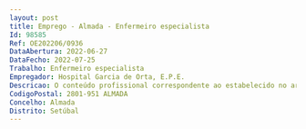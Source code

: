 ```yaml
--- 
layout: post
title: Emprego - Almada - Enfermeiro especialista
Id: 98585
Ref: OE202206/0936
DataAbertura: 2022-06-27
DataFecho: 2022-07-25
Trabalho: Enfermeiro especialista
Empregador: Hospital Garcia de Orta, E.P.E.
Descricao: O conteúdo profissional correspondente ao estabelecido no artigo 10º A do Decreto lei 247 2009 e Decreto Lei 248 2009, ambos de 22 de setembro, com a redação dada pelo Decreto Lei nº71 2019 de 27 de maio.A. Enfermagem de Saúde Materna e Obstétrica – onze postos de trabalho B. Enfermagem de Saúde Infantil e Pediátrica – nove postos de trabalho C. Enfermagem de Saúde Mental e Psiquiátrica  nove postos de trabalho D. Enfermagem de Reabilitação   dezanove postos de trabalho E. Enfermagem Médico cirúrgica   dezanove postos de trabalho 
CodigoPostal: 2801-951 ALMADA
Concelho: Almada
Distrito: Setúbal
--- 
```

